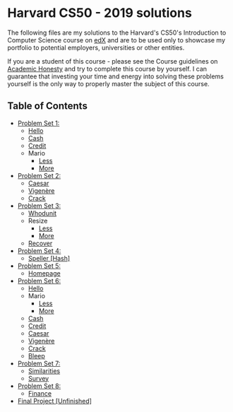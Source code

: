 # Harvard CS50 - 2019 solutions

The following files are my solutions to the Harvard's CS50's Introduction to Computer Science course on [edX](https://courses.edx.org/courses/course-v1:HarvardX+CS50+X/course/) and are to be used only to showcase my portfolio to potential employers, universities or other entities.

If you are a student of this course - please see the Course guidelines on [Academic Honesty](https://docs.cs50.net/2019/x/syllabus.html#academic-honesty) and try to complete this course by yourself. I can guarantee that investing your time and energy into solving these problems yourself is the only way to properly master the subject of this course.

## Table of Contents
- [Problem Set 1:](/pset1)
  * [Hello](/pset1/hello.c)
  * [Cash](/pset1/cash.c)
  * [Credit](/pset1/credit.c)
  * Mario
    + [Less](/pset1/mario_less.c)
    + [More](/pset1/mario_more.c)
- [Problem Set 2:](/pset2)
  * [Caesar](/pset2/caesar.c)
  * [Vigenère](/pset2/vigenere.c)
  * [Crack](/pset2/crack.c)
- [Problem Set 3:](/pset3)
  * [Whodunit](/pset3/whodunit.c)
  * Resize
    + [Less](/pset3/resize_less.c)
    + [More](/pset3/resize_more.c)
  * [Recover](/pset3/recover.c)
- [Problem Set 4:](/pset4)
  * [Speller [Hash]](/pset4/speller.c)
- [Problem Set 5:](/pset5)
  * [Homepage](/pset5/index.html)
- [Problem Set 6:](/pset6)
  * [Hello](/pset6/hello.py)
  * Mario
    + [Less](/pset6/mario_less.py)
    + [More](/pset6/mario_more.py)
  * [Cash](/pset6/cash.py)
  * [Credit](/pset6/credit.py)
  * [Caesar](/pset6/caesar.py)
  * [Vigenère](/pset6/vigenere.py)
  * [Crack](/pset6/crack.py)
  * [Bleep](/pset6/bleep.py)
- [Problem Set 7:](/pset7)
  * [Similarities](/pset7/similarities)
  * [Survey](/pset7/survey)
- [Problem Set 8:](/pset8)
  * [Finance](/pset8/finance)
- [Final Project [Unfinished]](/project)